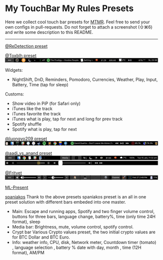 # My TouchBar My Rules Presets
Here we collect cool touch bar presets for [MTMR](https://github.com/toxblh/mtmr). Feel free to send your own configs in pull-requests. Do not forget to attach a screenshot (⇧⌘6) and write some description to this README.

---

[@ReDetection preset](ReDetection/ReDetection.json)

[@Toxblh preset](Toxblh/toxblh.json)
![](Toxblh/toxblh.png)

Widgets:
- NightShift, DnD, Reminders, Pomodoro, Currencies, Weather, Play, Input, Battery, Time (tap for sleep)

Customs:
- Show video in PiP (for Safari only)
- iTunes like the track
- iTunes favorite the track
- iTunes what is play, tap for next and long for prev track
- Spotify shuffle
- Spotify what is play, tap for next

[@luongvo209 preset](luongvo209/luongvo209.json)
![](luongvo209/luongvo209.png)


[@aadi_vs_anand preset](aadi_vs_anand/aadi_vs_anand.json)
![](aadi_vs_anand/aadi_vs_anand1.png)
![](aadi_vs_anand/aadi_vs_anand2.png)

[@Frityet](Frityet/items.json)
![](Frityet/TouchBarShot.png)

[ML-Present](ML-Present/ML-Present.json)

[spaniakos](spaniakos/spaniakosPresent.json)
Thank to the above presets spaniakos preset is an all in one preset solution with different bars embeded into one master.
- Main: Escape and running apps, Spotify and two finger volume control, buttons for three bars, language change, battery%, time (only time 24H format), sleep
- Media bar: Brightness, mute, volume control, spotify control.
- Crypt bar Various Crypto values preset, the two initial crypto values are for BTC Dollar and BTC Euro.
- Info: weather info, CPU, disk, Network meter, Countdown timer (tomato) , language selection , battery % date with day, month , time (12H format), AM/PM
